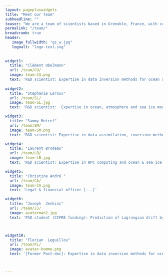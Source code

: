 ```yaml
---
layout: pagepluswidgets
title: "Meet our team"
subheadline: ""
teaser: "We are a team of scientists based in Grenoble, France, with complementary  expertises in numerical methods and numerical models applied to Earth data, ranging from observations to model simulations."
permalink: "/team/"
breadcrumb: true
header:
   image_fullwidth: "gs_w.jpg"
   logoalt: "logo-text.svg"
 
  
widget1:
  title: "Clément Ubelmann"
  url: /team/CU/
  image: team-CU.png
  text: 'R&D scientist: Expertise in data inversion methods for ocean altimetry, and data assimilation. [...]' 
 
widget2:
  title: "Stephanie Leroux"
  url: /team/SL/
  image: team-SL.jpg
  text: 'R&D scientist:  Expertise in ocean, atmosphere and sea ice modelling, data analysis and probabilistic approaches. [...]'

widget3:
  title: "Sammy Metref"
  url: /team/SM/
  image: team-SM.png
  text: 'R&D scientist: Expertise in data assimilation, inversion methods and data challenges [...].'

widget4:
  title: "Laurent Brodeau"
  url: /team/LB/
  image: team-LB.jpg
  text: 'R&D scientist: Expertise in HPC computing and ocean & sea ice modelling [...].'

widget5:
  title: "Christine André "
  url: /team/CA/
  image: team-CA.png
  text: 'Legal & financial officer [...]'

widget6:
  title: "Joseph  Jenkins"
  url: /team/JJ/
  image: avatarman2.jpg
  text: 'PhD student (CIFRE funding): Prediction of Lagrangian drift by deep learning [...]'



widget10:
  title: "Florian  Leguillou"
  url: /team/FL/
  image: avatar-homme.png
  text: '[Former Post-doc]: Expertise in data inversion methods for ocean altimetry [...]'



---
```

